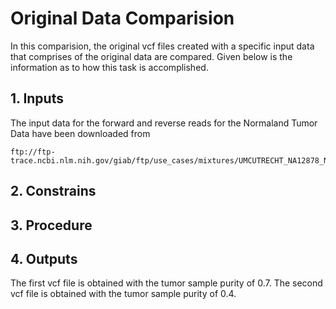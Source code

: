 # Original Data Comparision
In this comparision, the original vcf files created with a specific input data that comprises of the original data are compared. Given below is the information as to how this task is accomplished.

## 1. Inputs
The input data for the forward and reverse reads for the Normaland Tumor Data have been downloaded from 

```
ftp://ftp-trace.ncbi.nlm.nih.gov/giab/ftp/use_cases/mixtures/UMCUTRECHT_NA12878_NA24385_mixture_10052016/
```

## 2. Constrains

## 3. Procedure

## 4. Outputs

The first vcf file is obtained with the tumor sample purity of 0.7.
The second vcf file is obtained with the tumor sample purity of 0.4.
